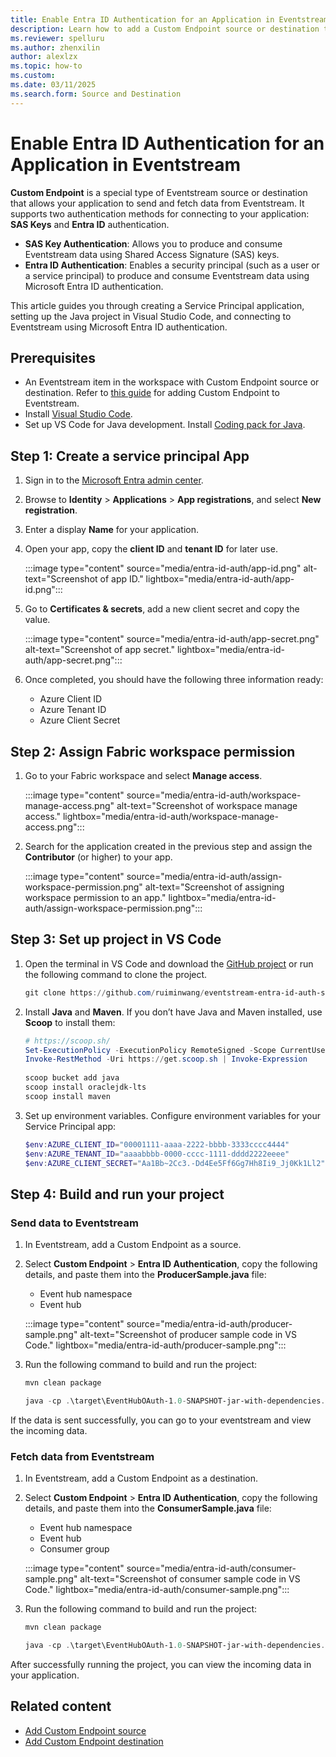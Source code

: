 ```yaml
---
title: Enable Entra ID Authentication for an Application in Eventstream
description: Learn how to add a Custom Endpoint source or destination to enable Entra ID Authentication for an Application in Eventstream.
ms.reviewer: spelluru
ms.author: zhenxilin
author: alexlzx
ms.topic: how-to
ms.custom:
ms.date: 03/11/2025
ms.search.form: Source and Destination
---
```


# Enable Entra ID Authentication for an Application in Eventstream

**Custom Endpoint** is a special type of Eventstream source or destination that allows your application to send and fetch data from Eventstream. It supports two authentication methods for connecting to your application: **SAS Keys** and **Entra ID** authentication.

* **SAS Key Authentication**: Allows you to produce and consume Eventstream data using Shared Access Signature (SAS) keys.
* **Entra ID Authentication**: Enables a security principal (such as a user or a service principal) to produce and consume Eventstream data using Microsoft Entra ID authentication.

This article guides you through creating a Service Principal application, setting up the Java project in Visual Studio Code, and connecting to Eventstream using Microsoft Entra ID authentication.

## Prerequisites

* An Eventstream item in the workspace with Custom Endpoint source or destination. Refer to [this guide](add-source-custom-app.md) for adding Custom Endpoint to Eventstream.
* Install [Visual Studio Code](https://code.visualstudio.com/Download).
* Set up VS Code for Java development. Install [Coding pack for Java](https://code.visualstudio.com/docs/java/java-tutorial).

## Step 1: Create a service principal App

1. Sign in to the [Microsoft Entra admin center](https://entra.microsoft.com/).
2. Browse to **Identity** > **Applications** > **App registrations**, and select **New registration**.
3. Enter a display **Name** for your application.
4. Open your app, copy the **client ID** and **tenant ID** for later use.

   :::image type="content" source="media/entra-id-auth/app-id.png" alt-text="Screenshot of app ID." lightbox="media/entra-id-auth/app-id.png":::

5. Go to **Certificates & secrets**, add a new client secret and copy the value.

   :::image type="content" source="media/entra-id-auth/app-secret.png" alt-text="Screenshot of app secret." lightbox="media/entra-id-auth/app-secret.png":::

6. Once completed, you should have the following three information ready:
   * Azure Client ID
   * Azure Tenant ID
   * Azure Client Secret

## Step 2: Assign Fabric workspace permission

1. Go to your Fabric workspace and select **Manage access**.

   :::image type="content" source="media/entra-id-auth/workspace-manage-access.png" alt-text="Screenshot of workspace manage access." lightbox="media/entra-id-auth/workspace-manage-access.png":::

1. Search for the application created in the previous step and assign the **Contributor** (or higher) to your app.

   :::image type="content" source="media/entra-id-auth/assign-workspace-permission.png" alt-text="Screenshot of assigning workspace permission to an app." lightbox="media/entra-id-auth/assign-workspace-permission.png":::

## Step 3: Set up project in VS Code

1. Open the terminal in VS Code and download the [GitHub project](https://github.com/ruiminwang/eventstream-entra-id-auth-samples) or run the following command to clone the project.

   ```powershell
   git clone https://github.com/ruiminwang/eventstream-entra-id-auth-samples.git
   ```

2. Install **Java** and **Maven**. If you don’t have Java and Maven installed, use **Scoop** to install them:

   ``` powershell
   # https://scoop.sh/
   Set-ExecutionPolicy -ExecutionPolicy RemoteSigned -Scope CurrentUser
   Invoke-RestMethod -Uri https://get.scoop.sh | Invoke-Expression
    
   scoop bucket add java
   scoop install oraclejdk-lts
   scoop install maven
   ```

3. Set up environment variables. Configure environment variables for your Service Principal app:

   ``` powershell
   $env:AZURE_CLIENT_ID="00001111-aaaa-2222-bbbb-3333cccc4444"
   $env:AZURE_TENANT_ID="aaaabbbb-0000-cccc-1111-dddd2222eeee"
   $env:AZURE_CLIENT_SECRET="Aa1Bb~2Cc3.-Dd4Ee5Ff6Gg7Hh8Ii9_Jj0Kk1Ll2"
   ```

## Step 4: Build and run your project

### Send data to Eventstream

1. In Eventstream, add a Custom Endpoint as a source.
1. Select **Custom Endpoint** > **Entra ID Authentication**, copy the following details, and paste them into the **ProducerSample.java** file:
   * Event hub namespace
   * Event hub

   :::image type="content" source="media/entra-id-auth/producer-sample.png" alt-text="Screenshot of producer sample code in VS Code." lightbox="media/entra-id-auth/producer-sample.png":::

1. Run the following command to build and run the project:

   ``` powershell
   mvn clean package

   java -cp .\target\EventHubOAuth-1.0-SNAPSHOT-jar-with-dependencies.jar com.microsoft.ProducerSample
   ```

If the data is sent successfully, you can go to your eventstream and view the incoming data.

### Fetch data from Eventstream

1. In Eventstream, add a Custom Endpoint as a destination.
1. Select **Custom Endpoint** > **Entra ID Authentication**, copy the following details, and paste them into the **ConsumerSample.java** file:
   * Event hub namespace
   * Event hub
   * Consumer group

   :::image type="content" source="media/entra-id-auth/consumer-sample.png" alt-text="Screenshot of consumer sample code in VS Code." lightbox="media/entra-id-auth/consumer-sample.png":::

1. Run the following command to build and run the project:

   ``` powershell
   mvn clean package
   
   java -cp .\target\EventHubOAuth-1.0-SNAPSHOT-jar-with-dependencies.jar com.microsoft.ConsumerSample
   ```

After successfully running the project, you can view the incoming data in your application.

## Related content

* [Add Custom Endpoint source](add-source-custom-app.md)
* [Add Custom Endpoint destination](add-destination-custom-app.md)
